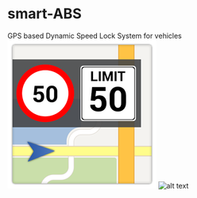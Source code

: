 # smart-ABS
GPS based Dynamic Speed Lock System for vehicles
![alt text](https://github.com/maheshreddy7797/smart-ABS/blob/master/Speed_limit.png)
![alt text](https://github.com/maheshreddy7797/smart-ABS/blob/master/Speed_limit(2).png)
